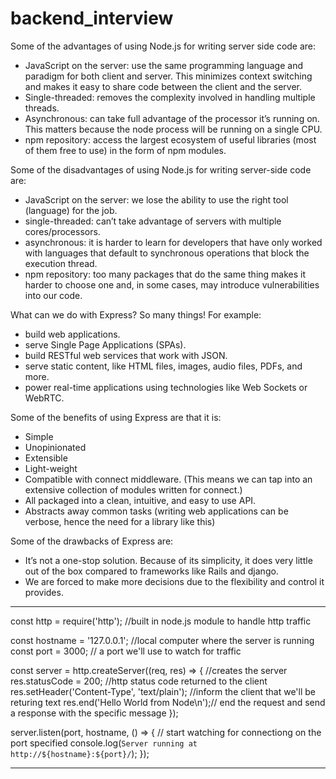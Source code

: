 # backend_interview

Some of the advantages of using Node.js for writing server side code are:

- JavaScript on the server: use the same programming language and paradigm for both client and server. This minimizes context switching and makes it easy to share code between the client and the server.
- Single-threaded: removes the complexity involved in handling multiple threads.
- Asynchronous: can take full advantage of the processor it’s running on. This matters because the node process will be running on a single CPU.
- npm repository: access the largest ecosystem of useful libraries (most of them free to use) in the form of npm modules.

Some of the disadvantages of using Node.js for writing server-side code are:

- JavaScript on the server: we lose the ability to use the right tool (language) for the job.
- single-threaded: can’t take advantage of servers with multiple cores/processors.
- asynchronous: it is harder to learn for developers that have only worked with languages that default to synchronous operations that block the execution thread.
- npm repository: too many packages that do the same thing makes it harder to choose one and, in some cases, may introduce vulnerabilities into our code.

What can we do with Express? So many things! For example:

- build web applications.
- serve Single Page Applications (SPAs).
- build RESTful web services that work with JSON.
- serve static content, like HTML files, images, audio files, PDFs, and     more.
- power real-time applications using technologies like Web Sockets or       WebRTC.

Some of the benefits of using Express are that it is:

- Simple
- Unopinionated
- Extensible
- Light-weight
- Compatible with connect middleware. (This means we can tap into an
  extensive collection of modules written for connect.)
- All packaged into a clean, intuitive, and easy to use API.
- Abstracts away common tasks (writing web applications can be verbose,     hence the need for a library like this)

Some of the drawbacks of Express are:

- It’s not a one-stop solution. Because of its simplicity, it does very     little out of the box compared to frameworks like Rails and django.
- We are forced to make more decisions due to the flexibility and control   it provides.

-------
const http = require('http'); //built in node.js module to handle http traffic

const hostname = '127.0.0.1'; //local computer where the server is running
const port = 3000; // a port we'll use to watch for traffic

const server = http.createServer((req, res) => {
    //creates the server
    res.statusCode = 200; //http status code returned to the client
    res.setHeader('Content-Type', 'text/plain'); //inform the client that we'll be returing text
    res.end('Hello World from Node\n');// end the request and send a response with the specific message
});

server.listen(port, hostname, () => {
    // start watching for connectiong on the port specified
    console.log(`Server running at http://${hostname}:${port}/`);
});

----------